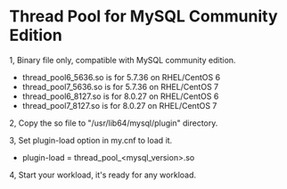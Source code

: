 # Thread Pool for MySQL Community Edition

1, Binary file only, compatible with MySQL community edition.

- thread_pool6_5636.so is for 5.7.36 on RHEL/CentOS 6
- thread_pool7_5636.so is for 5.7.36 on RHEL/CentOS 7
- thread_pool6_8127.so is for 8.0.27 on RHEL/CentOS 6
- thread_pool7_8127.so is for 8.0.27 on RHEL/CentOS 7

2, Copy the so file to "/usr/lib64/mysql/plugin" directory.

3, Set plugin-load option in my.cnf to load it.

- plugin-load = thread_pool<os version>_<mysql_version>.so

4, Start your workload, it's ready for any workload.
